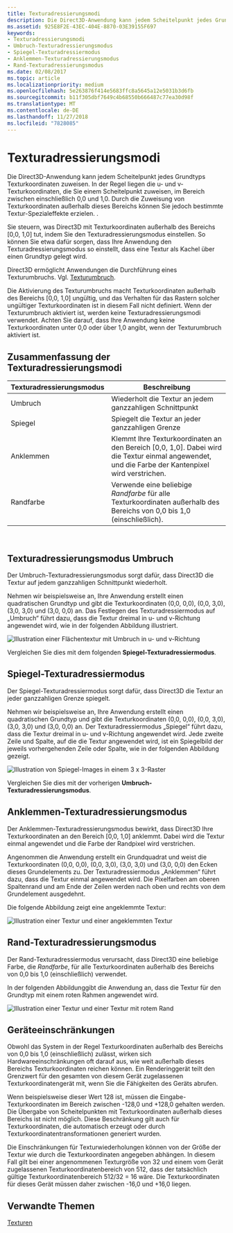```yaml
---
title: Texturadressierungsmodi
description: Die Direct3D-Anwendung kann jedem Scheitelpunkt jedes Grundtyps Texturkoordinaten zuweisen.
ms.assetid: 925E8F2E-43EC-404E-8870-03E39155F697
keywords:
- Texturadressierungsmodi
- Umbruch-Texturadressierungsmodus
- Spiegel-Texturadressiermodus
- Anklemmen-Texturadressierungsmodus
- Rand-Texturadressierungsmodus
ms.date: 02/08/2017
ms.topic: article
ms.localizationpriority: medium
ms.openlocfilehash: 5e263876f414e5683ffc8a5645a12e5031b3d6fb
ms.sourcegitcommit: b11f305dbf7649c4b68550b666487c77ea30d98f
ms.translationtype: MT
ms.contentlocale: de-DE
ms.lasthandoff: 11/27/2018
ms.locfileid: "7828085"
---
```

# <a name="texture-addressing-modes"></a>Texturadressierungsmodi


Die Direct3D-Anwendung kann jedem Scheitelpunkt jedes Grundtyps Texturkoordinaten zuweisen. In der Regel liegen die u- und v-Texturkoordinaten, die Sie einem Scheitelpunkt zuweisen, im Bereich zwischen einschließlich 0,0 und 1,0. Durch die Zuweisung von Texturkoordinaten außerhalb dieses Bereichs können Sie jedoch bestimmte Textur-Spezialeffekte erzielen. .

Sie steuern, was Direct3D mit Texturkoordinaten außerhalb des Bereichs \[0,0, 1,0\] tut, indem Sie den Texturadressierungsmodus einstellen. So können Sie etwa dafür sorgen, dass Ihre Anwendung den Texturadressierungsmodus so einstellt, dass eine Textur als Kachel über einen Grundtyp gelegt wird.

Direct3D ermöglicht Anwendungen die Durchführung eines Texturumbruchs. Vgl. [Texturumbruch](texture-wrapping.md).

Die Aktivierung des Texturumbruchs macht Texturkoordinaten außerhalb des Bereichs \[0,0, 1,0\] ungültig, und das Verhalten für das Rastern solcher ungültiger Texturkoordinaten ist in diesem Fall nicht definiert. Wenn der Texturumbruch aktiviert ist, werden keine Texturadressierungsmodi verwendet. Achten Sie darauf, dass Ihre Anwendung keine Texturkoordinaten unter 0,0 oder über 1,0 angibt, wenn der Texturumbruch aktiviert ist.

## <a name="span-idsummaryofthetextureaddressingmodesspanspan-idsummaryofthetextureaddressingmodesspanspan-idsummaryofthetextureaddressingmodesspansummary-of-the-texture-addressing-modes"></a><span id="Summary_of_the_texture_addressing_modes"></span><span id="summary_of_the_texture_addressing_modes"></span><span id="SUMMARY_OF_THE_TEXTURE_ADDRESSING_MODES"></span>Zusammenfassung der Texturadressierungsmodi


| Texturadressierungsmodus | Beschreibung                                                                                                                           |
|-------------------------|---------------------------------------------------------------------------------------------------------------------------------------|
| Umbruch                    | Wiederholt die Textur an jedem ganzzahligen Schnittpunkt                                                                                        |
| Spiegel                  | Spiegelt die Textur an jeder ganzzahligen Grenze                                                                                        |
| Anklemmen                   | Klemmt Ihre Texturkoordinaten an den Bereich \[0,0, 1,0\]. Dabei wird die Textur einmal angewendet, und die Farbe der Kantenpixel wird verstrichen. |
| Randfarbe            | Verwende eine beliebige *Randfarbe* für alle Texturkoordinaten außerhalb des Bereichs von 0,0 bis 1,0 (einschließlich).                         |

 

## <a name="span-idwraptextureaddressmodespanspan-idwraptextureaddressmodespanspan-idwraptextureaddressmodespanwrap-texture-address-mode"></a><span id="Wrap_texture_address_mode"></span><span id="wrap_texture_address_mode"></span><span id="WRAP_TEXTURE_ADDRESS_MODE"></span>Texturadressierungsmodus Umbruch


Der Umbruch-Texturadressierungsmodus sorgt dafür, dass Direct3D die Textur auf jedem ganzzahligen Schnittpunkt wiederholt.

Nehmen wir beispielsweise an, Ihre Anwendung erstellt einen quadratischen Grundtyp und gibt die Texturkoordinaten (0,0, 0,0), (0,0, 3,0), (3,0, 3,0) und (3,0, 0,0) an. Das Festlegen des Texturadressiermodus auf „Umbruch“ führt dazu, dass die Textur dreimal in u- und v-Richtung angewendet wird, wie in der folgenden Abbildung illustriert.

![Illustration einer Flächentextur mit Umbruch in u- und v-Richtung](images/wrap.png)

Vergleichen Sie dies mit dem folgenden **Spiegel-Texturadressiermodus**.

## <a name="span-idmirrortextureaddressmodespanspan-idmirrortextureaddressmodespanspan-idmirrortextureaddressmodespanmirror-texture-address-mode"></a><span id="Mirror_texture_address_mode"></span><span id="mirror_texture_address_mode"></span><span id="MIRROR_TEXTURE_ADDRESS_MODE"></span>Spiegel-Texturadressiermodus


Der Spiegel-Texturadressiermodus sorgt dafür, dass Direct3D die Textur an jeder ganzzahligen Grenze spiegelt.

Nehmen wir beispielsweise an, Ihre Anwendung erstellt einen quadratischen Grundtyp und gibt die Texturkoordinaten (0,0, 0,0), (0,0, 3,0), (3,0, 3,0) und (3,0, 0,0) an. Der Texturadressiermodus „Spiegel“ führt dazu, dass die Textur dreimal in u- und v-Richtung angewendet wird. Jede zweite Zeile und Spalte, auf die die Textur angewendet wird, ist ein Spiegelbild der jeweils vorhergehenden Zeile oder Spalte, wie in der folgenden Abbildung gezeigt.

![Illustration von Spiegel-Images in einem 3 x 3-Raster](images/mirror.png)

Vergleichen Sie dies mit der vorherigen **Umbruch-Texturadressierungsmodus**.

## <a name="span-idclamptextureaddressmodespanspan-idclamptextureaddressmodespanspan-idclamptextureaddressmodespanclamp-texture-address-mode"></a><span id="Clamp_texture_address_mode"></span><span id="clamp_texture_address_mode"></span><span id="CLAMP_TEXTURE_ADDRESS_MODE"></span>Anklemmen-Texturadressierungsmodus


Der Anklemmen-Texturadressierungsmodus bewirkt, dass Direct3D Ihre Texturkoordinaten an den Bereich \[0,0, 1,0\] anklemmt. Dabei wird die Textur einmal angewendet und die Farbe der Randpixel wird verstrichen.

Angenommen die Anwendung erstellt ein Grundquadrat und weist die Texturkoordinaten (0,0, 0,0), (0,0, 3,0), (3,0, 3,0) und (3,0, 0,0) den Ecken dieses Grundelements zu. Der Texturadressiermodus „Anklemmen“ führt dazu, dass die Textur einmal angewendet wird. Die Pixelfarben am oberen Spaltenrand und am Ende der Zeilen werden nach oben und rechts von dem Grundelement ausgedehnt.

Die folgende Abbildung zeigt eine angeklemmte Textur:

![Illustration einer Textur und einer angeklemmten Textur](images/clamp.png)

## <a name="span-idbordercolortextureaddressmodespanspan-idbordercolortextureaddressmodespanspan-idbordercolortextureaddressmodespanborder-color-texture-address-mode"></a><span id="Border_Color_texture_address_mode"></span><span id="border_color_texture_address_mode"></span><span id="BORDER_COLOR_TEXTURE_ADDRESS_MODE"></span>Rand-Texturadressierungsmodus


Der Rand-Texturadressiermodus verursacht, dass Direct3D eine beliebige Farbe, die *Randfarbe*, für alle Texturkoordinaten außerhalb des Bereichs von 0,0 bis 1,0 (einschließlich) verwendet.

In der folgenden Abbildunggibt die Anwendung an, dass die Textur für den Grundtyp mit einem roten Rahmen angewendet wird.

![Illustration einer Textur und einer Textur mit rotem Rand](images/border.png)

## <a name="span-iddevicelimitationsspanspan-iddevicelimitationsspanspan-iddevicelimitationsspandevice-limitations"></a><span id="Device_Limitations"></span><span id="device_limitations"></span><span id="DEVICE_LIMITATIONS"></span>Geräteeinschränkungen


Obwohl das System in der Regel Texturkoordinaten außerhalb des Bereichs von 0,0 bis 1,0 (einschließlich) zulässt, wirken sich Hardwareeinschränkungen oft darauf aus, wie weit außerhalb dieses Bereichs Texturkoordinaten reichen können. Ein Renderinggerät teilt den Grenzwert für den gesamten von diesem Gerät zugelassenen Texturkoordinatengerät mit, wenn Sie die Fähigkeiten des Geräts abrufen.

Wenn beispielsweise dieser Wert 128 ist, müssen die Eingabe-Texturkoordinaten im Bereich zwischen -128,0 und +128,0 gehalten werden. Die Übergabe von Scheitelpunkten mit Texturkoordinaten außerhalb dieses Bereichs ist nicht möglich. Diese Beschränkung gilt auch für Texturkoordinaten, die automatisch erzeugt oder durch Texturkoordinatentransformationen generiert wurden.

Die Einschränkungen für Texturwiederholungen können von der Größe der Textur wie durch die Texturkoordinaten angegeben abhängen. In diesem Fall gilt bei einer angenommenen Texturgröße von 32 und einem vom Gerät zugelassenen Texturkoordinatenbereich von 512, dass der tatsächlich gültige Texturkoordinatenbereich 512/32 = 16 wäre. Die Texturkoordinaten für dieses Gerät müssen daher zwischen -16,0 und +16,0 liegen.

## <a name="span-idrelated-topicsspanrelated-topics"></a><span id="related-topics"></span>Verwandte Themen


[Texturen](textures.md)

 

 




